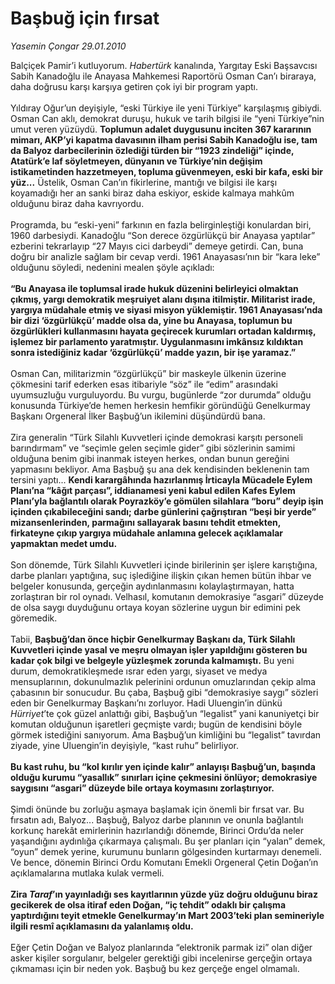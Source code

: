 # Başbuğ için fırsat

*Yasemin Çongar 29.01.2010*

<div class="taraf_structure_2col_1zq">
<div class="margen_n">



 <p>Balçiçek Pamir’i kutluyorum. <i>Habertürk</i> kanalında, Yargıtay Eski Başsavcısı Sabih Kanadoğlu ile Anayasa Mahkemesi Raportörü Osman Can’ı biraraya, daha doğrusu karşı karşıya getiren çok iyi bir program yaptı. <br/><br/>Yıldıray Oğur’un deyişiyle, “eski Türkiye ile yeni Türkiye” karşılaşmış gibiydi. Osman Can aklı, demokrat duruşu, hukuk ve tarih bilgisi ile “yeni Türkiye”nin umut veren yüzüydü. <b>Toplumun adalet duygusunu inciten 367 kararının mimarı, AKP’yi kapatma davasının ilham perisi Sabih Kanadoğlu ise, tam da Balyoz darbecilerinin özlediği türden bir “1923 zindeliği” içinde, Atatürk’e laf söyletmeyen, dünyanın ve Türkiye’nin değişim istikametinden hazzetmeyen, topluma güvenmeyen, eski bir kafa, eski bir yüz...</b> Üstelik, Osman Can’ın fikirlerine, mantığı ve bilgisi ile karşı koyamadığı her an sanki biraz daha eskiyor, eskide kalmaya mahkûm olduğunu biraz daha kavrıyordu. <br/><br/>Programda, bu “eski-yeni” farkının en fazla belirginleştiği konulardan biri, 1960 darbesiydi. Kanadoğlu “Son derece özgürlükçü bir Anayasa yaptılar” ezberini tekrarlayıp “27 Mayıs cici darbeydi” demeye getirdi. Can, buna doğru bir analizle sağlam bir cevap verdi. 1961 Anayasası’nın bir “kara leke” olduğunu söyledi, nedenini mealen şöyle açıkladı: <b><br/><br/>“Bu Anayasa ile toplumsal irade hukuk düzenini belirleyici olmaktan çıkmış, yargı demokratik meşruiyet alanı dışına itilmiştir. Militarist irade, yargıya müdahale etmiş ve siyasi misyon yüklemiştir. 1961 Anayasası’nda bir dizi ‘özgürlükçü’ madde olsa da, yine bu Anayasa, toplumun bu özgürlükleri kullanmasını hayata geçirecek kurumları ortadan kaldırmış, işlemez bir parlamento yaratmıştır. Uygulanmasını imkânsız kıldıktan sonra istediğiniz kadar ‘özgürlükçü’ madde yazın, bir işe yaramaz.” </b><br/><br/>Osman Can, militarizmin “özgürlükçü” bir maskeyle ülkenin üzerine çökmesini tarif ederken esas itibariyle “söz” ile “edim” arasındaki uyumsuzluğu vurguluyordu. Bu vurgu, bugünlerde “zor durumda” olduğu konusunda Türkiye’de hemen herkesin hemfikir göründüğü Genelkurmay Başkanı Orgeneral İlker Başbuğ’un ikilemini düşündürdü bana. <br/><br/>Zira generalin “Türk Silahlı Kuvvetleri içinde demokrasi karşıtı personeli barındırmam” ve “seçimle gelen seçimle gider” gibi sözlerinin samimi olduğuna benim gibi inanmak isteyen herkes, ondan bunun gereğini yapmasını bekliyor. Ama Başbuğ şu ana dek kendisinden beklenenin tam tersini yaptı... <b>Kendi karargâhında hazırlanmış İrticayla Mücadele Eylem Planı’na “kâğıt parçası”, iddianamesi yeni kabul edilen Kafes Eylem Planı’yla bağlantılı olarak Poyrazköy’e gömülen silahlara “boru” deyip işin içinden çıkabileceğini sandı; darbe günlerini çağrıştıran “beşi bir yerde” mizansenlerinden, parmağını sallayarak basını tehdit etmekten, firkateyne çıkıp yargıya müdahale anlamına gelecek açıklamalar yapmaktan medet umdu. </b><br/><br/>Son dönemde, Türk Silahlı Kuvvetleri içinde birilerinin şer işlere karıştığına, darbe planları yaptığına, suç işlediğine ilişkin çıkan hemen bütün ihbar ve belgeler konusunda, gerçeğin aydınlanmasını kolaylaştırmayan, hatta zorlaştıran bir rol oynadı. Velhasıl, komutanın demokrasiye “asgari” düzeyde de olsa saygı duyduğunu ortaya koyan sözlerine uygun bir edimini pek göremedik. <br/><br/>Tabii, <b>Başbuğ’dan önce hiçbir Genelkurmay Başkanı da, Türk Silahlı Kuvvetleri içinde yasal ve meşru olmayan işler yapıldığını gösteren bu kadar çok bilgi ve belgeyle yüzleşmek zorunda kalmamıştı.</b> Bu yeni durum, demokratikleşmede ısrar eden yargı, siyaset ve medya mensuplarının, dokunulmazlık pelerinini ordunun omuzlarından çekip alma çabasının bir sonucudur. Bu çaba, Başbuğ gibi “demokrasiye saygı” sözleri eden bir Genelkurmay Başkanı’nı zorluyor. Hadi Uluengin’in dünkü <i>Hürriyet</i>’te çok güzel anlattığı gibi, Başbuğ’un “legalist” yani kanuniyetçi bir komutan olduğunun işaretleri geçmişte vardı; bugün de kendisini böyle görmek istediğini sanıyorum. Ama Başbuğ’un kimliğini bu “legalist” tavırdan ziyade, yine Uluengin’in deyişiyle, “kast ruhu” belirliyor. <b><br/><br/>Bu kast ruhu, bu “kol kırılır yen içinde kalır” anlayışı Başbuğ’un, başında olduğu kurumu “yasallık” sınırları içine çekmesini önlüyor; demokrasiye saygısını “asgari” düzeyde bile ortaya koymasını zorlaştırıyor. </b><br/><br/>Şimdi önünde bu zorluğu aşmaya başlamak için önemli bir fırsat var. Bu fırsatın adı, Balyoz... Başbuğ, Balyoz darbe planının ve onunla bağlantılı korkunç harekât emirlerinin hazırlandığı dönemde, Birinci Ordu’da neler yaşandığını aydınlığa çıkarmaya çalışmalı. Bu şer planları için “yalan” demek, “oyun” demek yerine, kurumunu bunların gölgesinden kurtarmayı denemeli. Ve bence, dönemin Birinci Ordu Komutanı Emekli Orgeneral Çetin Doğan’ın açıklamalarına mutlaka kulak vermeli. <b><br/><br/>Zira <i>Taraf</i>’ın yayınladığı ses kayıtlarının yüzde yüz doğru olduğunu biraz gecikerek de olsa itiraf eden Doğan, “iç tehdit” odaklı bir çalışma yaptırdığını teyit etmekle Genelkurmay’ın Mart 2003’teki plan semineriyle ilgili resmî açıklamasını da yalanlamış oldu. </b><br/><br/>Eğer Çetin Doğan ve Balyoz planlarında “elektronik parmak izi” olan diğer asker kişiler sorgulanır, belgeler gerektiği gibi incelenirse gerçeğin ortaya çıkmaması için bir neden yok. Başbuğ bu kez gerçeğe engel olmamalı.</p>
<br/>
<br/>
<br/>



<br/>


<div id="taraf_not">
</div>

</div>


</div>
